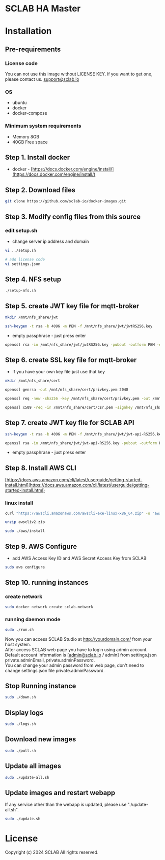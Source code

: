 SCLAB HA Master
===================

# Installation

## Pre-requirements

### License code

You can not use this image without LICENSE KEY.
If you want to get one, please contact us. [support@sclab.io](mailto://support@sclab.io)

### OS

* ubuntu
* docker
* docker-compose

### Minimum system requirements

* Memory 8GB
* 40GB Free space

## Step 1. Install docker

* docker - [https://docs.docker.com/engine/install/](https://docs.docker.com/engine/install/)

## Step 2. Download files

~~~bash
git clone https://github.com/sclab-io/docker-images.git
~~~

## Step 3. Modify config files from this source

### edit setup.sh

* change server ip address and domain

~~~bash
vi ../setup.sh

# add license code
vi settings.json
~~~

## Step 4. NFS setup

~~~bash
./setup-nfs.sh
~~~

## Step 5. create JWT key file for mqtt-broker

~~~bash
mkdir /mnt/nfs_share/jwt
~~~

~~~bash
ssh-keygen -t rsa -b 4096 -m PEM -f /mnt/nfs_share/jwt/jwtRS256.key
~~~

* empty passphrase - just press enter

~~~bash
openssl rsa -in /mnt/nfs_share/jwt/jwtRS256.key -pubout -outform PEM -out /mnt/nfs_share/jwt/jwtRS256.key.pub
~~~

## Step 6. create SSL key file for mqtt-broker

* If you have your own key file just use that key

~~~bash
mkdir /mnt/nfs_share/cert
~~~

~~~bash
openssl genrsa -out /mnt/nfs_share/cert/privkey.pem 2048
~~~

~~~bash
openssl req -new -sha256 -key /mnt/nfs_share/cert/privkey.pem -out /mnt/nfs_share/cert/csr.pem
~~~

~~~bash
openssl x509 -req -in /mnt/nfs_share/cert/csr.pem -signkey /mnt/nfs_share/cert/privkey.pem -out /mnt/nfs_share/cert/cert.pem
~~~

## Step 7. create JWT key file for SCLAB API

~~~bash
ssh-keygen -t rsa -b 4096 -m PEM -f /mnt/nfs_share/jwt/jwt-api-RS256.key
~~~

~~~bash
openssl rsa -in /mnt/nfs_share/jwt/jwt-api-RS256.key -pubout -outform PEM -out /mnt/nfs_share/jwt/jwt-api-RS256.key.pub
~~~

* empty passphrase - just press enter

## Step 8. Install AWS CLI

[https://docs.aws.amazon.com/cli/latest/userguide/getting-started-install.html](https://docs.aws.amazon.com/cli/latest/userguide/getting-started-install.html)

### linux install

~~~bash
curl "https://awscli.amazonaws.com/awscli-exe-linux-x86_64.zip" -o "awscliv2.zip"
~~~

~~~bash
unzip awscliv2.zip
~~~

~~~bash
sudo ./aws/install
~~~

## Step 9. AWS Configure

* add AWS Access Key ID and AWS Secret Access Key from SCLAB

~~~bash
sudo aws configure
~~~

## Step 10. running instances

### create network

```bash
sudo docker network create sclab-network
```

### running daemon mode

```bash
sudo ./run.sh
```

Now you can access SCLAB Studio at <http://yourdomain.com/> from your host system.  
After access SCLAB web page you have to login using admin account.  
Default account information is [admin@sclab.io / admin] from settings.json private.adminEmail, private.adminPassword.  
You can change your admin password from web page, don't need to change settings.json file private.adminPassword.  

## Stop Running instance

```bash
sudo ./down.sh
```

## Display logs

```bash
sudo ./logs.sh
```

## Download new images

```bash
sudo ./pull.sh
```

## Update all images

```bash
sudo ./update-all.sh
```

## Update images and restart webapp

If any service other than the webapp is updated, please use "./update-all.sh".

```bash
sudo ./update.sh
```

# License

Copyright (c) 2024 SCLAB All rights reserved.
